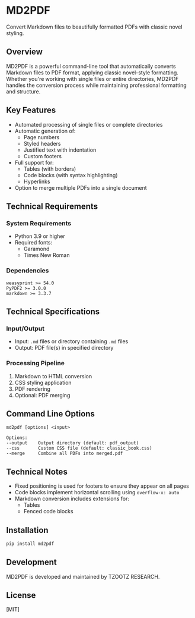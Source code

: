 # MD2PDF

Convert Markdown files to beautifully formatted PDFs with classic novel styling.

## Overview

MD2PDF is a powerful command-line tool that automatically converts Markdown files to PDF format, applying classic novel-style formatting. Whether you're working with single files or entire directories, MD2PDF handles the conversion process while maintaining professional formatting and structure.

## Key Features

- Automated processing of single files or complete directories
- Automatic generation of:
  - Page numbers
  - Styled headers
  - Justified text with indentation
  - Custom footers
- Full support for:
  - Tables (with borders)
  - Code blocks (with syntax highlighting)
  - Hyperlinks
- Option to merge multiple PDFs into a single document

## Technical Requirements

### System Requirements
- Python 3.9 or higher
- Required fonts:
  - Garamond
  - Times New Roman

### Dependencies
```
weasyprint >= 54.0
PyPDF2 >= 3.0.0
markdown >= 3.3.7
```

## Technical Specifications

### Input/Output
- Input: `.md` files or directory containing `.md` files
- Output: PDF file(s) in specified directory

### Processing Pipeline
1. Markdown to HTML conversion
2. CSS styling application
3. PDF rendering
4. Optional: PDF merging

## Command Line Options

```
md2pdf [options] <input>

Options:
--output    Output directory (default: pdf_output)
--css       Custom CSS file (default: classic_book.css)
--merge     Combine all PDFs into merged.pdf
```

## Technical Notes

- Fixed positioning is used for footers to ensure they appear on all pages
- Code blocks implement horizontal scrolling using `overflow-x: auto`
- Markdown conversion includes extensions for:
  - Tables
  - Fenced code blocks

## Installation

```bash
pip install md2pdf
```

## Development

MD2PDF is developed and maintained by TZOOTZ RESEARCH.

## License

[MIT]
